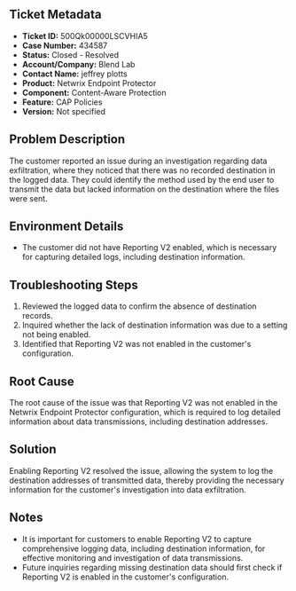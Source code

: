 ## Ticket Metadata
- **Ticket ID:** 500Qk00000LSCVHIA5
- **Case Number:** 434587
- **Status:** Closed - Resolved
- **Account/Company:** Blend Lab
- **Contact Name:** jeffrey plotts
- **Product:** Netwrix Endpoint Protector
- **Component:** Content-Aware Protection
- **Feature:** CAP Policies
- **Version:** Not specified

## Problem Description
The customer reported an issue during an investigation regarding data exfiltration, where they noticed that there was no recorded destination in the logged data. They could identify the method used by the end user to transmit the data but lacked information on the destination where the files were sent.

## Environment Details
- The customer did not have Reporting V2 enabled, which is necessary for capturing detailed logs, including destination information.

## Troubleshooting Steps
1. Reviewed the logged data to confirm the absence of destination records.
2. Inquired whether the lack of destination information was due to a setting not being enabled.
3. Identified that Reporting V2 was not enabled in the customer's configuration.

## Root Cause
The root cause of the issue was that Reporting V2 was not enabled in the Netwrix Endpoint Protector configuration, which is required to log detailed information about data transmissions, including destination addresses.

## Solution
Enabling Reporting V2 resolved the issue, allowing the system to log the destination addresses of transmitted data, thereby providing the necessary information for the customer's investigation into data exfiltration.

## Notes
- It is important for customers to enable Reporting V2 to capture comprehensive logging data, including destination information, for effective monitoring and investigation of data transmissions.
- Future inquiries regarding missing destination data should first check if Reporting V2 is enabled in the customer's configuration.